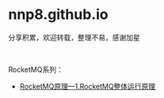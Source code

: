 # nnp8.github.io
分享积累，欢迎转载，整理不易，感谢加星

<br>

RocketMQ系列：
- [RocketMQ原理—1.RocketMQ整体运行原理](./RocketMQ/RocketMQ原理—1.RocketMQ整体运行原理.md)
